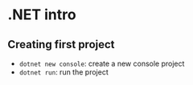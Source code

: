 # .NET intro

## Creating first project

- `dotnet new console`: create a new console project
- `dotnet run`: run the project
